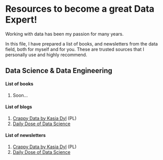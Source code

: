 # Resources to become a great Data Expert!

Working with data has been my passion for many years.

In this file, I have prepared a list of books, and newsletters from the data field, both for myself and for you. These are trusted sources that I personally use and highly recommend.

## Data Science & Data Engineering
#### **List of books**
1. Soon...

#### **List of blogs**
1. [Crappy Data by Kasia Dyl](https://crappydata.pl/) (PL)
2. [Daily Dose of Data Science](https://blog.dailydoseofds.com/)

#### **List of newsletters**
1. [Crappy Data by Kasia Dyl](https://crappydata.pl/)  (PL)
2. [Daily Dose of Data Science](https://blog.dailydoseofds.com/)
